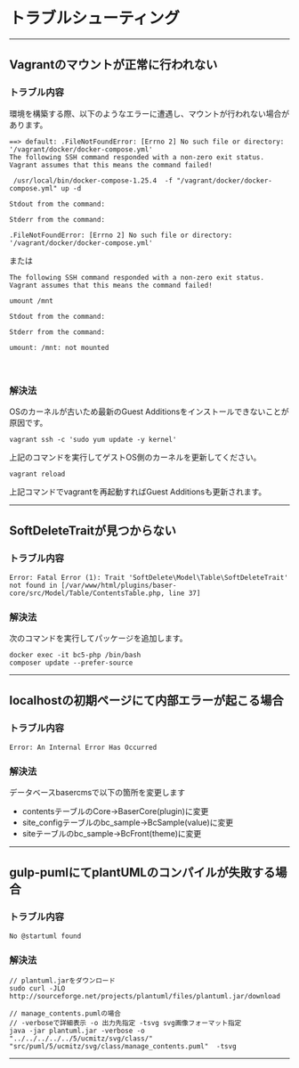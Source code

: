 # トラブルシューティング

---
## Vagrantのマウントが正常に行われない

### トラブル内容
環境を構築する際、以下のようなエラーに遭遇し、マウントが行われない場合があります。
```
==> default: .FileNotFoundError: [Errno 2] No such file or directory: '/vagrant/docker/docker-compose.yml'
The following SSH command responded with a non-zero exit status.
Vagrant assumes that this means the command failed!

 /usr/local/bin/docker-compose-1.25.4  -f "/vagrant/docker/docker-compose.yml" up -d

Stdout from the command:

Stderr from the command:

.FileNotFoundError: [Errno 2] No such file or directory: '/vagrant/docker/docker-compose.yml'
```

または

```
The following SSH command responded with a non-zero exit status.
Vagrant assumes that this means the command failed!

umount /mnt

Stdout from the command:

Stderr from the command:

umount: /mnt: not mounted
```

　
### 解決法

OSのカーネルが古いため最新のGuest Additionsをインストールできないことが原因です。

```
vagrant ssh -c 'sudo yum update -y kernel'
```

上記のコマンドを実行してゲストOS側のカーネルを更新してください。

```
vagrant reload
```

上記コマンドでvagrantを再起動すればGuest Additionsも更新されます。

---
## SoftDeleteTraitが見つからない

### トラブル内容

```
Error: Fatal Error (1): Trait 'SoftDelete\Model\Table\SoftDeleteTrait' not found in [/var/www/html/plugins/baser-core/src/Model/Table/ContentsTable.php, line 37]
```
### 解決法

次のコマンドを実行してパッケージを追加します。
```
docker exec -it bc5-php /bin/bash
composer update --prefer-source
```

---
## localhostの初期ページにて内部エラーが起こる場合

### トラブル内容

```
Error: An Internal Error Has Occurred
```
### 解決法

データベースbasercmsで以下の箇所を変更します
- contentsテーブルのCore→BaserCore(plugin)に変更
- site_configテーブルのbc_sample→BcSample(value)に変更
- siteテーブルのbc_sample→BcFront(theme)に変更

---

## gulp-pumlにてplantUMLのコンパイルが失敗する場合

### トラブル内容

```
No @startuml found
```
### 解決法

```
// plantuml.jarをダウンロード
sudo curl -JLO http://sourceforge.net/projects/plantuml/files/plantuml.jar/download

// manage_contents.pumlの場合
// -verboseで詳細表示 -o 出力先指定 -tsvg svg画像フォーマット指定
java -jar plantuml.jar -verbose -o "../../../../../5/ucmitz/svg/class/"  "src/puml/5/ucmitz/svg/class/manage_contents.puml"  -tsvg 
```

---
